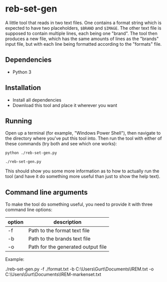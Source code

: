 # reb-set-gen

A little tool that reads in two text files. One contains a format string which 
is expected to have two placeholders, `$BRAND` and `$IMAGE`. The other text 
file is supposed to contain multiple lines, each being one "brand". The tool 
then produces a new file, which has the same amounts of lines as the "brands" 
input file, but with each line being formatted according to the "formats" file.

## Dependencies

 - Python 3


## Installation

 - Install all dependencies
 - Download this tool and place it wherever you want

## Running

Open up a terminal (for example, "Windows Power Shell"), then navigate to the 
directory where you've put this tool into. Then run the tool with either of 
these commands (try both and see which one works):

    python ./reb-set-gen.py

    ./reb-set-gen.py

This should show you some more information as to how to actually run the tool 
(and have it do something more useful than just to show the help text).

## Command line arguments

To make the tool do something useful, you need to provide it with three 
command line options:

   | option | description |
   |--------|-------------|
   | -f     | Path to the format text file |
   | -b     | Path to the brands text file |
   | -o     | Path for the generated output file |

Example:

   ./reb-set-gen.py -f ./format.txt -b C:\Users\Gurt\Documents\IREM.txt -o C:\Users\Gurt\Documents\IREM-markenset.txt


